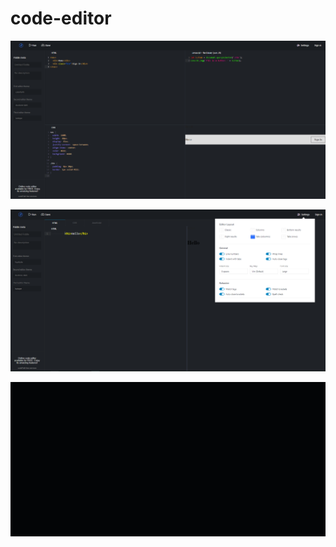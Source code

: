 # code-editor

![Demo1](https://github.com/costingh/code-editor/blob/master/demo-1.png?raw=true)

![Demo2](https://github.com/costingh/code-editor/blob/master/demo-2.png?raw=true)

![autoformat](https://github.com/costingh/code-editor/blob/master/autoformat-demo.gif?raw=true)
